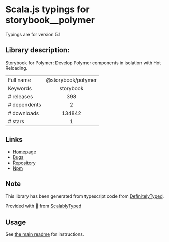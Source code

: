 
# Scala.js typings for storybook__polymer

Typings are for version 5.1

## Library description:
Storybook for Polymer: Develop Polymer components in isolation with Hot Reloading.

|                    |                 |
| ------------------ | :-------------: |
| Full name          | @storybook/polymer |
| Keywords           | storybook |
| # releases         | 398 |
| # dependents       | 2 |
| # downloads        | 134842 |
| # stars            | 1 |

## Links
- [Homepage](https://github.com/storybookjs/storybook/tree/master/app/polymer)
- [Bugs](https://github.com/storybookjs/storybook/issues)
- [Repository](https://github.com/storybookjs/storybook)
- [Npm](https://www.npmjs.com/package/%40storybook%2Fpolymer)
    


## Note
This library has been generated from typescript code from [DefinitelyTyped](https://definitelytyped.org).

Provided with :purple_heart: from [ScalablyTyped](https://github.com/oyvindberg/ScalablyTyped)

## Usage
See [the main readme](../../readme.md) for instructions.


